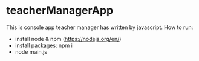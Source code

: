 # teacherManagerApp
This is console app teacher manager has written by javascript.
How to run:
  + install node & npm (https://nodejs.org/en/)
  + install packages: npm i
  + node main.js
